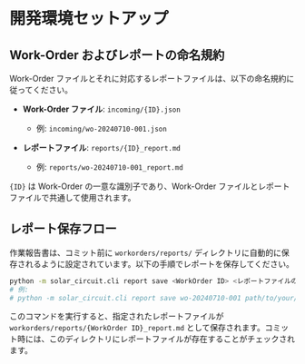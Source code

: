 # 開発環境セットアップ

## Work-Order およびレポートの命名規約

Work-Order ファイルとそれに対応するレポートファイルは、以下の命名規約に従ってください。

- **Work-Order ファイル**: `incoming/{ID}.json`
  - 例: `incoming/wo-20240710-001.json`

- **レポートファイル**: `reports/{ID}_report.md`
  - 例: `reports/wo-20240710-001_report.md`

`{ID}` は Work-Order の一意な識別子であり、Work-Order ファイルとレポートファイルで共通して使用されます。

## レポート保存フロー

作業報告書は、コミット前に `workorders/reports/` ディレクトリに自動的に保存されるように設定されています。以下の手順でレポートを保存してください。

```bash
python -m solar_circuit.cli report save <WorkOrder ID> <レポートファイルのパス>
# 例:
# python -m solar_circuit.cli report save wo-20240710-001 path/to/your/report.md
```

このコマンドを実行すると、指定されたレポートファイルが `workorders/reports/{WorkOrder ID}_report.md` として保存されます。コミット時には、このディレクトリにレポートファイルが存在することがチェックされます。